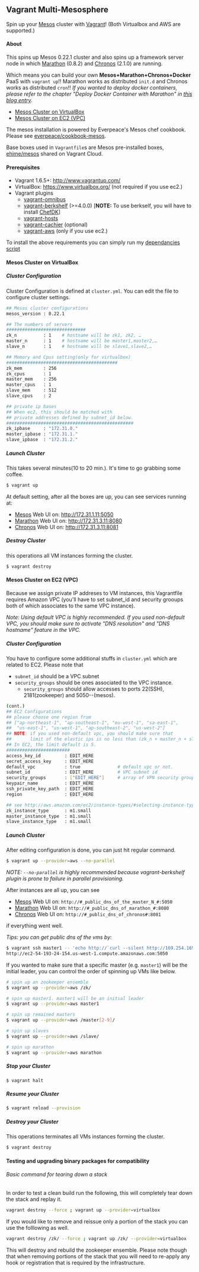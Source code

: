 ## Vagrant Multi-Mesosphere

Spin up your [Mesos](http://mesos.apache.org) cluster with [Vagrant](http://www.vagrantup.com)! (Both Virtualbox and AWS are supported.)

#### About

This spins up Mesos 0.22.1 cluster and also spins up a framework server node in which [Marathon](https://github.com/mesosphere/marathon) (0.8.2) and [Chronos](http://github.com/mesos/chronos) (2.1.0) are running.

Which means you can build your own __Mesos+Marathon+Chronos+Docker__ PaaS with `vagrant up`!!  Marathon works as distributed `init.d` and Chronos works as distributed `cron`!!  _If you wanted to deploy docker containers, please refer to the chapter "Deploy Docker Container with Marathon" in [this blog entry](http://frankhinek.com/deploy-docker-containers-on-mesos-0-20/)._

* [Mesos Cluster on VirtualBox](#clvb)
* [Mesos Cluster on EC2 (VPC)](#clec2)


The mesos installation is powered by Everpeace's Mesos chef cookbook.  Please see [everpeace/cookbook-mesos](http://github.com/everpeace/cookbook-mesos).

Base boxes used in `Vagrantfile`s are Mesos pre-installed boxes,
[ehime/mesos](https://vagrantcloud.com/ehime/boxes/mesos) shared on Vagrant Cloud.


#### Prerequisites

* Vagrant 1.6.5+: <http://www.vagrantup.com/>
* VirtualBox: <https://www.virtualbox.org/> (not required if you use ec2.)
* Vagrant plugins
    * [vagrant-omnibus](https://github.com/schisamo/vagrant-omnibus)
    * [vagrant-berkshelf](https://github.com/berkshelf/vagrant-berkshelf) (>=4.0.0) [__NOTE:__ To use berkself, you will have to install [ChefDK](https://downloads.chef.io/chef-dk/)]
    * [vagrant-hosts](https://github.com/adrienthebo/vagrant-hosts)
    * [vagrant-cachier](https://github.com/fgrehm/vagrant-cachier) (optional)
    * [vagrant-aws](https://github.com/mitchellh/vagrant-aws) (only if you use ec2.)

To install the above requirements you can simply run my [dependancies  script](https://github.com/ehime/vagrant-mesos/blob/master/vagrant_plugin_installer.sh)

<a name="clvb"></a>
#### Mesos Cluster on VirtualBox

##### Cluster Configuration
Cluster Configuration is defined at  `cluster.yml`.  You can edit the file to configure cluster settings.

```bash
## Mesos cluster configurations
mesos_version : 0.22.1

## The numbers of servers
##############################
zk_n          : 1    # hostname will be zk1, zk2, …
master_n      : 1    # hostname will be master1,master2,…
slave_n       : 1    # hostname will be slave1,slave2,…

## Memory and Cpus setting(only for virtualbox)
##########################################
zk_mem        : 256
zk_cpus       : 1
master_mem    : 256
master_cpus   : 1
slave_mem     : 512
slave_cpus    : 2

## private ip bases
## When ec2, this should be matched with
## private addresses defined by subnet_id below.
################################################
zk_ipbase     : "172.31.0."
master_ipbase : "172.31.1."
slave_ipbase  : "172.31.2."
```


##### Launch Cluster
This takes several minutes(10 to 20 min.).  It's time to go grabbing some coffee.

```bash
$ vagrant up
```

At default setting, after all the boxes are up, you can see services running at:

* [Mesos](https://github.com/apache/mesos) Web UI on: <http://172.31.1.11:5050>
* [Marathon](https://github.com/mesosphere/marathon) Web UI on: <http://172.31.3.11:8080>
* [Chronos](https://github.com/mesos/chronos) Web UI on: <http://172.31.3.11:8081>

##### Destroy Cluster
this operations all VM instances forming the cluster.

```bash
$ vagrant destroy
```

<a name="clec2"></a>
#### Mesos Cluster on EC2 (VPC)

Because we assign private IP addreses to VM instances, this Vagrantfile requires Amazon VPC (you'll have to set subnet_id and security grooups both of which associates to the same VPC instance).

_Note: Using default VPC is highly recommended.  If you used non-default VPC, you should make sure to activate "DNS resolution" and "DNS hostname" feature in the VPC._

##### Cluster Configuration
You have to configure some additional stuffs in `cluster.yml` which are related to EC2.  Please note that

* `subnet_id` should be a VPC subnet
* `security_groups` should be ones associated to the VPC instance.
	* `security_groups` should allow accesses to ports 22(SSH), 2181(zookeeper) and 5050--(mesos).

```bash
(cont.)
## EC2 Configurations
## please choose one region from
## ["ap-northeast-1", "ap-southeast-1", "eu-west-1", "sa-east-1",
##  "us-east-1", "us-west-1", "ap-southeast-2", "us-west-2"]
## NOTE: if you used non-default vpc, you should make sure that
##       limit of the elastic ips is no less than (zk_n + master_n + slave_n).
## In EC2, the limit default is 5.
########################
access_key_id         : EDIT_HERE
secret_access_key     : EDIT_HERE
default_vpc           : true              # default vpc or not.
subnet_id             : EDIT_HERE         # VPC subnet id
security_groups       : ["EDIT_HERE"]     # array of VPN security groups. e.g. ['sg*** ']
keypair_name          : EDIT_HERE
ssh_private_key_path  : EDIT_HERE
region                : EDIT_HERE

## see http://aws.amazon.com/ec2/instance-types/#selecting-instance-types
zk_instance_type      : m1.small
master_instance_type  : m1.small
slave_instance_type   : m1.small
```

##### Launch Cluster
After editing configuration is done, you can just hit regular command.

```bash
$ vagrant up --provider=aws --no-parallel
```

_NOTE: `--no-parallel` is highly recommended because vagrant-berkshelf plugin is prone to failure in parallel provisioning._

After instances are all up, you can see

* [Mesos](https://github.com/apache/mesos) Web UI on:           `http://#_public_dns_of_the_master_N_#:5050`
* [Marathon](https://github.com/mesosphere/marathon) Web UI on: `http://#_public_dns_of_marathon_#:8080`
* [Chronos](https://github.com/mesos/chronos) Web UI on:        `http://#_public_dns_of_chronos#:8081`

if everything went well.

_Tips: you can get public dns of the vms by:_

```bash
$ vagrant ssh master1 -- 'echo http://`curl --silent http://169.254.169.254/latest/meta-data/public-hostname`:5050'
http://ec2-54-193-24-154.us-west-1.compute.amazonaws.com:5050
```

If you wanted to make sure that a specific master (e.g. `master1`) will be the initial leader, you can control the order of spinning up VMs like below.

```bash
# spin up an zookeeper ensemble
$ vagrant up --provider=aws /zk/

# spin up master1. master1 will be an initial leader
$ vagrant up --provider=aws master1

# spin up remained masters
$ vagrant up --provider=aws /master[2-9]/

# spin up slaves
$ vagrant up --provider=aws /slave/

# spin up marathon
$ vagrant up --provider=aws marathon
```

##### Stop your Cluster
```bash
$ vagrant halt
```

##### Resume your Cluster
```bash
$ vagrant reload --provision
```

##### Destroy your Cluster
This operations terminates all VMs instances forming the cluster.

```bash
$ vagrant destroy
```

<a name="ctst1"></a>
#### Testing and upgrading binary packages for compatibility

###### Basic command for tearing down a stack

In order to test a clean build run the following, this will completely tear down the stack and replay it.

```bash
vagrant destroy --force ; vagrant up --provider=virtualbox
```

If you would like to remove and reissue only a portion of the stack you can use the folllowing as well.

```bash
vagrant destroy /zk/ --force ; vagrant up /zk/ --provider=virtualbox
```

This will destroy and rebuild the zookeeper ensemble. Please note though that when removing portions of the stack that you will need to re-apply any hook or registration that is required by the infrastructure.
